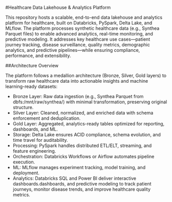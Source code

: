 #Healthcare Data Lakehouse & Analytics Platform

This repository hosts a scalable, end-to-end data lakehouse and analytics platform for healthcare, built on Databricks, PySpark, Delta Lake, and MLflow. The platform processes synthetic healthcare data (e.g., Synthea Parquet files) to enable advanced analytics, real-time monitoring, and predictive modeling. It addresses key healthcare use cases—patient journey tracking, disease surveillance, quality metrics, demographic analytics, and predictive pipelines—while ensuring compliance, performance, and extensibility.

##Architecture Overview

The platform follows a medallion architecture (Bronze, Silver, Gold layers) to transform raw healthcare data into actionable insights and machine learning-ready datasets:
- Bronze Layer: Raw data ingestion (e.g., Synthea Parquet from dbfs:/mnt/raw/synthea/) with minimal transformation, preserving original structure.
- Silver Layer: Cleaned, normalized, and enriched data with schema enforcement and deduplication.
- Gold Layer: Aggregated, analytics-ready tables optimized for reporting, dashboards, and ML.
- Storage: Delta Lake ensures ACID compliance, schema evolution, and time travel for auditability.
- Processing: PySpark handles distributed ETL/ELT, streaming, and feature engineering.
- Orchestration: Databricks Workflows or Airflow automates pipeline execution.
- ML: MLflow manages experiment tracking, model training, and deployment.
- Analytics: Databricks SQL and Power BI deliver interactive dashboards.dashboards, and predictive modeling to track patient journeys, monitor disease trends, and improve healthcare quality metrics.